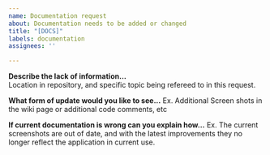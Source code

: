 ```yaml
---
name: Documentation request
about: Documentation needs to be added or changed
title: "[DOCS]"
labels: documentation
assignees: ''

---
```


**Describe the lack of information...**  
Location in repository, and specific topic being refereed to in this request.  

**What form of update would you like to see...**
Ex. Additional Screen shots in the wiki page or additional code comments, etc  

**If current documentation is wrong can you explain how...**
Ex. The current screenshots are out of date, and with the latest improvements they no longer reflect the application in current use.
